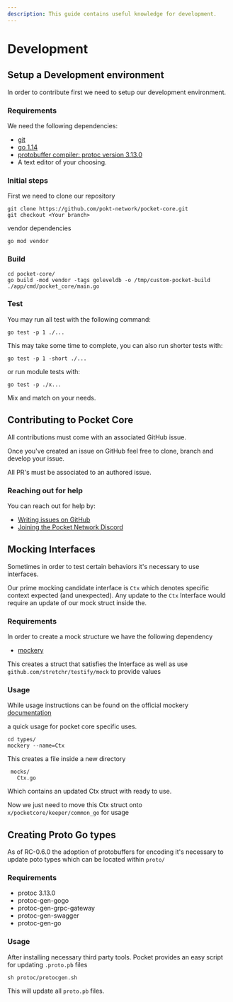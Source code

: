 ```yaml
---
description: This guide contains useful knowledge for development.
---
```


# Development

## Setup a Development environment

In order to contribute first we need to setup our development environment.

### Requirements

We need the following dependencies:

* [git](https://git-scm.com/)
* [go 1.14](https://golang.org/)
* [protobuffer compiler: protoc version 3.13.0](https://github.com/protocolbuffers/protobuf)
* A text editor of your choosing.

### Initial steps

First we need to clone our repository

```text
git clone https://github.com/pokt-network/pocket-core.git
git checkout <Your branch>
```

vendor dependencies

```text
go mod vendor
```

### Build

```text
cd pocket-core/
go build -mod vendor -tags goleveldb -o /tmp/custom-pocket-build ./app/cmd/pocket_core/main.go
```

### Test

You may run all test with the following command:

```text
go test -p 1 ./...
```

This may take some time to complete, you can also run shorter tests with:

```text
go test -p 1 -short ./...
```

or run module tests with:

```text
go test -p ./x...
```

Mix and match on your needs.

## Contributing to Pocket Core

All contributions must come with an associated GitHub issue.

Once you've created an issue on GitHub feel free to clone, branch and develop your issue.

All PR's must be associated to an authored issue.

### Reaching out for help

You can reach out for help by:

* [Writing issues on GitHub](https://github.com/pokt-network/pocket-core/issues/new/choose)
* [Joining the Pocket Network Discord](https://discord.com/invite/KRrqfd3tAK)

## Mocking Interfaces

Sometimes in order to test certain behaviors it's necessary to use interfaces.

Our prime mocking candidate interface is `Ctx` which denotes specific context expected \(and unexpected\). Any update to the `Ctx` Interface would require an update of our mock struct inside the.

### Requirements

In order to create a mock structure we have the following dependency

* [mockery](https://github.com/vektra/mockery)

This creates a struct that satisfies the Interface as well as use `github.com/stretchr/testify/mock` to provide values

### Usage

While usage instructions can be found on the official mockery [documentation](https://github.com/vektra/mockery/blob/master/README.md)

a quick usage for pocket core specific uses.

```text
cd types/
mockery --name=Ctx
```

This creates a file inside a new directory

```text
 mocks/
   Ctx.go
```

Which contains an updated Ctx struct with ready to use.

Now we just need to move this Ctx struct onto `x/pocketcore/keeper/common_go` for usage

## Creating Proto Go types

As of RC-0.6.0 the adoption of protobuffers for encoding it's necessary to update poto types which can be located within `proto/`

### Requirements

* protoc 3.13.0
* protoc-gen-gogo
* protoc-gen-grpc-gateway
* protoc-gen-swagger
* protoc-gen-go

### Usage

After installing necessary third party tools. Pocket provides an easy script for updating `.proto.pb` files

```text
sh protoc/protocgen.sh
```

This will update all `proto.pb` files.

